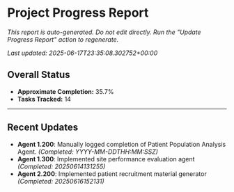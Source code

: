 # Project Progress Report

*This report is auto-generated. Do not edit directly.*
*Run the "Update Progress Report" action to regenerate.*

*Last updated: 2025-06-17T23:35:08.302752+00:00*


## Overall Status

-   **Approximate Completion:** 35.7%
-   **Tasks Tracked:** 14

---

## Recent Updates

- **Agent 1.200**: Manually logged completion of Patient Population Analysis Agent. *(Completed: YYYY-MM-DDTHH:MM:SSZ)*
- **Agent 1.300**: Implemented site performance evaluation agent *(Completed: 20250614131255)*
- **Agent 2.200**: Implemented patient recruitment material generator *(Completed: 20250616152131)*